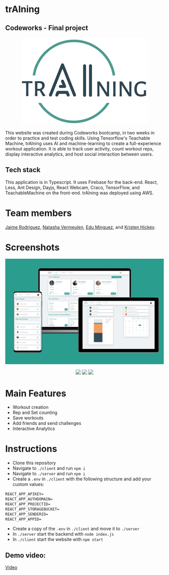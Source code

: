 # trAIning

## Codeworks - Final project

<p align="center">
  <img src="images/training-logo.png" width="400" />
</p>

This website was created during Codeworks bootcamp, in two weeks in order to practice and test coding skills. Using Tensorflow's Teachable Machine, trAIning uses AI and machine-learning to create a full-experience workout application. It is able to track user activity, count workout reps, display interactive analytics, and host social interaction between users.

## Tech stack

This application is in Typescript. It uses Firebase for the back-end. React, Less, Ant Design, Dayjs, React Webcam, Craco, TensorFlow, and TeachableMachine on the front-end. trAIning was deployed using AWS.

# Team members

[Jaime Rodriguez](https://github.com/jaimemastretta), [Natasha Vermeulen](https://github.com/natashajvandam), [Edu Minguez](https://github.com/eduwp90), and [Kristen Hickey](https://github.com/KristenHickey).

# Screenshots

<p align="center">
<a href="images/overview.jpeg"><img src="images/overview.jpeg" width="800"  /></a>
</p>

<p align="center">
<a href="images/workout edu.gif"><img src="images/workout edu.gif" height="400"/></a>
<a href="images/workout natasha.gif"><img src="images/workout natasha.gif" height="400"/></a>
<a href="images/workout jaime.gif"><img src="images/workout jaime.gif" height="400"/></a>
</p>

# Main Features

- Workout creation
- Rep and Set counting
- Save workouts
- Add friends and send challenges
- Interactive Analytics

# Instructions

- Clone this repository
- Navigate to `./client` and run `npm i`
- Navigate to `./server` and run `npm i`
- Create a `.env` in `./client` with the following structure and add your custom values:

```shell
REACT_APP_APIKEY=
REACT_APP_AUTHDOMAIN=
REACT_APP_PROJECTID=
REACT_APP_STORAGEBUCKET=
REACT_APP_SENDERID=
REACT_APP_APPID=
```

- Create a copy of the `.env` in `./client` and move it to `./server`
- In `./server` start the backend with `node index.js`
- In `./client` start the website with `npm start`

## Demo video:

[Video](https://www.youtube.com/watch?v=SXzcEs_ITdc)
